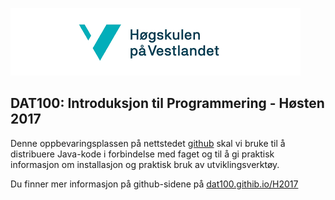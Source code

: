 ![hvl](hvllogo.png) 

## DAT100: Introduksjon til Programmering - Høsten 2017

Denne oppbevaringsplassen på nettstedet [github](https://www.github.com) skal vi bruke til å distribuere Java-kode i forbindelse med faget og til å gi praktisk informasjon om installasjon og praktisk bruk av utviklingsverktøy. 

Du finner mer informasjon på github-sidene på [dat100.githib.io/H2017](https://dat100hib.github.io/H2017) 
